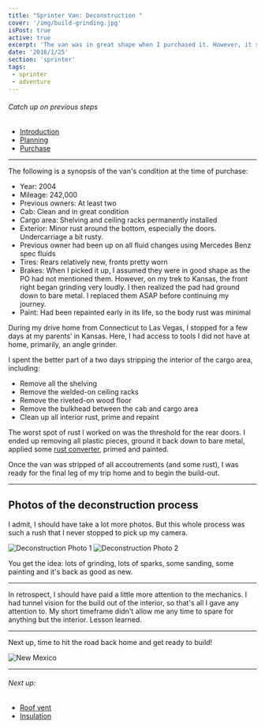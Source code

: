 ```yaml
---
title: "Sprinter Van: Deconstruction "
cover: '/img/build-grinding.jpg'
isPost: true
active: true
excerpt: 'The van was in great shape when I purchased it. However, it still needed a bit of work to strip it down and ready it for the construction process.'
date: '2016/1/25'
section: 'sprinter'
tags:
 - sprinter
 - adventure
---
```


###### Catch up on previous steps
- [Introduction](/2016/01/05/introduction)
- [Planning](/2016/01/06/planning)
- [Purchase](/2016/01/24/sprinter-purchase)

***

The following is a synopsis of the van's condition at the time of purchase:

- Year: 2004
- Mileage: 242,000
- Previous owners: At least two
- Cab: Clean and in great condition
- Cargo area: Shelving and ceiling racks permanently installed
- Exterior: Minor rust around the bottom, especially the doors. Undercarriage a bit rusty.
- Previous owner had been up on all fluid changes using Mercedes Benz spec fluids
- Tires: Rears relatively new, fronts pretty worn
- Brakes: When I picked it up, I assumed they were in good shape as the PO had not mentioned them. However, on my trek to Kansas,  the front right began grinding very loudly. I then realized the pad had ground down to bare metal. I replaced them ASAP before continuing my journey.
- Paint: Had been repainted early in its life, so the body rust was minimal

During my drive home from Connecticut to Las Vegas, I stopped for a few days at my parents’ in Kansas. Here, I had access to tools I did not have at home, primarily, an angle grinder.

I spent the better part of a two days stripping the interior of the cargo area, including:

- Remove all the shelving
- Remove the welded-on ceiling racks
- Remove the riveted-on wood floor
- Remove the bulkhead between the cab and cargo area
- Clean up all interior rust, prime and repaint

The worst spot of rust I worked on was the threshold for the rear doors. I ended up removing all plastic pieces, ground it back down to bare metal, applied some [rust converter](http://amzn.to/1S7wgOZ), primed and painted.

Once the van was stripped of all accoutrements (and some rust), I was ready for the final leg of my trip home and to begin the build-out.

***

## Photos of the deconstruction process

I admit, I should have take a lot more photos. But this whole process was such a rush that I never stopped to pick up my camera.

![Deconstruction Photo 1](/img/deconstruction_photo_1.jpg)
![Deconstruction Photo 2](/img/deconstruction_photo_2.jpg)

You get the idea: lots of grinding, lots of sparks, some sanding, some painting and it's back as good as new.

***

In retrospect, I should have paid a little more attention to the mechanics. I had tunnel vision for the build out of the interior, so that's all I gave any attention to. My short timeframe didn't allow me any time to spare for anything but the interior. Lesson learned.

***

Next up, time to hit the road back home and get ready to build!

![New Mexico](/img/sprinter_new_mexico.jpg)

***

###### Next up:
- [Roof vent](/2016/01/26/roof-vent)
- [Insulation](/2016/01/28/insulation)
